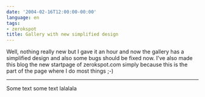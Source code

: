 ```yaml
---
date: '2004-02-16T12:00:00-00:00'
language: en
tags:
- zerokspot
title: Gallery with new simplified design
---
```



<p>Well, nothing really new but I gave it an hour and now the gallery has a simplified design and also some bugs should be fixed now. I've also made this blog the new startpage of zerokspot.com simply because this is the part of the page where I do most things ;-) </p>

-------------------------------

 Some text some text lalalala
